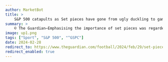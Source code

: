 ```yaml
---
author: MarketBot
title: >
    S&P 500 catapults as Set pieces have gone from ugly duckling to game changer as clubs focus on details
summary: >
    © The Guardian—Emphasising the importance of set pieces was regarded as unglamorous in the past, the focus of teams lower down the table desperately seeking any advantage over more monied counterparts. Nowadays, though, clubs at the top are prioritising cunning corner routines and clever throw-in tactics because there are fine margins in football and being smarter than your opponent can make the difference.
image: up1.png
tags: ["Sport", "S&P 500", "^GSPC"]
date: 2024-02-28
redirect_to: https://www.theguardian.com/football/2024/feb/29/set-pieces-have-gone-from-ugly-duckling-to-game-changer-as-clubs-focus-on-details
redirect_enabled: true
---
```

